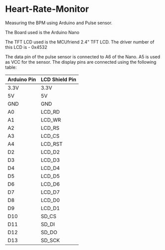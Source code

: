 # Heart-Rate-Monitor
Measuring the BPM using Arduino and Pulse sensor.

The Board used is the Arduino Nano

The TFT LCD used is the MCUfriend 2.4" TFT LCD.
The driver number of this LCD is - 0x4532

The data pin of the pulse sensor is connected to A6 of the Nano. A5 is used as VCC for the sensor. The display pins are connected using the following table:

|Arduino Pin |	LCD Shield Pin |
| -------------|----------------|
|3.3V |	3.3V	|
|5V |	5V |
|GND |	GND |
|A0 |	LCD_RD |
|A1 |	LCD_WR|
|A2	| LCD_RS|
|A3 |	LCD_CS|
|A4	| LCD_RST|
|D2 |	LCD_D2|
|D3	| LCD_D3|
|D4 |	LCD_D4|
|D5	| LCD_D5|
|D6 |	LCD_D6 |
|D7	| LCD_D7 |
|D8 |	LCD_D0	|
|D9	| LCD_D1	|
|D10 | SD_CS	|
|D11	| SD_DI	|
|D12 |	SD_DO	|
|D13	| SD_SCK|

